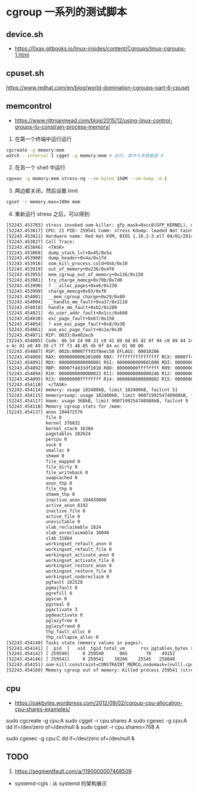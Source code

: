 # cgroup 一系列的测试脚本
## device.sh
- https://0xax.gitbooks.io/linux-insides/content/Cgroups/linux-cgroups-1.html

## cpuset.sh
https://www.redhat.com/en/blog/world-domination-cgroups-part-6-cpuset

## memcontrol
- https://www.rittmanmead.com/blog/2015/12/using-linux-control-groups-to-constrain-process-memory/

1. 在第一个终端中运行运行

```sh
cgcreate -g memory:mem
watch --interval 1 cgget -g memory:mem # 此时，其中大多数都是 0
```

2. 在另一个 shell 中运行
```sh
cgexec -g memory:mem stress-ng --vm-bytes 150M --vm-keep -m 1
```

3. 两边都关闭，然后设置 limit
```sh
cgset -r memory.max=100m mem
```

4. 重新运行 stress 之后，可以得到:

```txt
[52243.453783] stress invoked oom-killer: gfp_mask=0xcc0(GFP_KERNEL), order=0, oom_score_adj=0
[52243.453817] CPU: 21 PID: 259541 Comm: stress Kdump: loaded Not tainted 5.18.6 #1-NixOS
[52243.453821] Hardware name: Red Hat KVM, BIOS 1.10.2-3.el7 04/01/2014
[52243.453827] Call Trace:
[52243.453846]  <TASK>
[52243.453868]  dump_stack_lvl+0x45/0x5a
[52243.453908]  dump_header+0x4a/0x1fd
[52243.453916]  oom_kill_process.cold+0xb/0x10
[52243.453919]  out_of_memory+0x236/0x4f0
[52243.453955]  mem_cgroup_out_of_memory+0x136/0x150
[52243.453981]  try_charge_memcg+0x70b/0x7d0
[52243.453990]  ? __alloc_pages+0xe6/0x230
[52243.453999]  charge_memcg+0x83/0xf0
[52243.454001]  __mem_cgroup_charge+0x29/0x80
[52243.454004]  __handle_mm_fault+0xa37/0x1110
[52243.454018]  handle_mm_fault+0xb2/0x280
[52243.454021]  do_user_addr_fault+0x1cc/0x660
[52243.454038]  exc_page_fault+0x67/0x150
[52243.454054]  ? asm_exc_page_fault+0x8/0x30
[52243.454061]  asm_exc_page_fault+0x1e/0x30
[52243.454071] RIP: 0033:0x402ec0
[52243.454085] Code: 8b 54 24 08 31 c0 41 89 dd 85 d2 0f 94 c0 89 44 24 0c 41 83 fe 02 0f 8f fe 00 00 00 31 c0 4d 85 ff 7e 14 0f 1f 80 00 00 00 00 <c6> 44 05 00 5
a 4c 01 e0 49 39 c7 7f f3 48 85 db 0f 84 ec 01 00 00
[52243.454087] RSP: 002b:00007ffd3f8eec50 EFLAGS: 00010206
[52243.454089] RAX: 0000000006381000 RBX: ffffffffffffffff RCX: 00007f4d33df1010
[52243.454091] RDX: 0000000000000001 RSI: 0000000009601000 RDI: 0000000000000000
[52243.454092] RBP: 00007f4d33df1010 R08: 00000000ffffffff R09: 0000000000000000
[52243.454094] R10: 0000000000000022 R11: 0000000000000246 R12: 0000000000001000
[52243.454095] R13: 00000000ffffffff R14: 0000000000000002 R15: 0000000009600000
[52243.454110]  </TASK>
[52243.454114] memory: usage 102400kB, limit 102400kB, failcnt 51
[52243.454115] memory+swap: usage 102400kB, limit 9007199254740988kB, failcnt 0
[52243.454117] kmem: usage 368kB, limit 9007199254740988kB, failcnt 0
[52243.454118] Memory cgroup stats for /mem:
[52243.454137] anon 104472576
               file 0
               kernel 376832
               kernel_stack 16384
               pagetables 282624
               percpu 0
               sock 0
               vmalloc 0
               shmem 0
               file_mapped 0
               file_dirty 0
               file_writeback 0
               swapcached 0
               anon_thp 0
               file_thp 0
               shmem_thp 0
               inactive_anon 104439808
               active_anon 8192
               inactive_file 0
               active_file 0
               unevictable 0
               slab_reclaimable 1824
               slab_unreclaimable 30040
               slab 31864
               workingset_refault_anon 0
               workingset_refault_file 0
               workingset_activate_anon 0
               workingset_activate_file 0
               workingset_restore_anon 0
               workingset_restore_file 0
               workingset_nodereclaim 0
               pgfault 102528
               pgmajfault 0
               pgrefill 0
               pgscan 0
               pgsteal 0
               pgactivate 3
               pgdeactivate 0
               pglazyfree 0
               pglazyfreed 0
               thp_fault_alloc 0
               thp_collapse_alloc 0
[52243.454140] Tasks state (memory values in pages):
[52243.454141] [  pid  ]   uid  tgid total_vm      rss pgtables_bytes swapents oom_score_adj name
[52243.454142] [ 259540]     0 259540      865       78    49152        0             0 stress
[52243.454146] [ 259541]     0 259541    39266    25545   258048        0             0 stress
[52243.454151] oom-kill:constraint=CONSTRAINT_MEMCG,nodemask=(null),cpuset=/,mems_allowed=0,oom_memcg=/mem,task_memcg=/mem,task=stress,pid=259541,uid=0
[52243.454169] Memory cgroup out of memory: Killed process 259541 (stress) total-vm:157064kB, anon-rss:101976kB, file-rss:204kB, shmem-rss:0kB, UID:0 pgtables:252
```

## cpu

- https://oakbytes.wordpress.com/2012/09/02/cgroup-cpu-allocation-cpu-shares-examples/

sudo cgcreate -g cpu:A
sudo cgget -r cpu.shares A
sudo cgexec -g cpu:A dd if=/dev/zero of=/dev/null &
sudo cgset -r cpu.shares=768 A

sudo cgexec -g cpu:C dd if=/dev/zero of=/dev/null &

## TODO
1. https://segmentfault.com/a/1190000007468509

- systemd-cgls : 从 systemd 的架构展示
